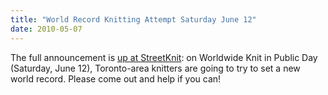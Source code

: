 ```yaml
---
title: "World Record Knitting Attempt Saturday June 12"
date: 2010-05-07
---
```

The full announcement is <a href="http://www.streetknit.ca/?p=90">up at StreetKnit</a>: on Worldwide Knit in Public Day (Saturday, June 12), Toronto-area knitters are going to try to set a new world record.  Please come out and help if you can!
